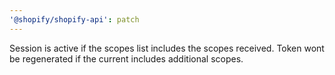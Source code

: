 ```yaml
---
'@shopify/shopify-api': patch
---
```


Session is active if the scopes list includes the scopes received. Token wont be regenerated if the current includes additional scopes.
